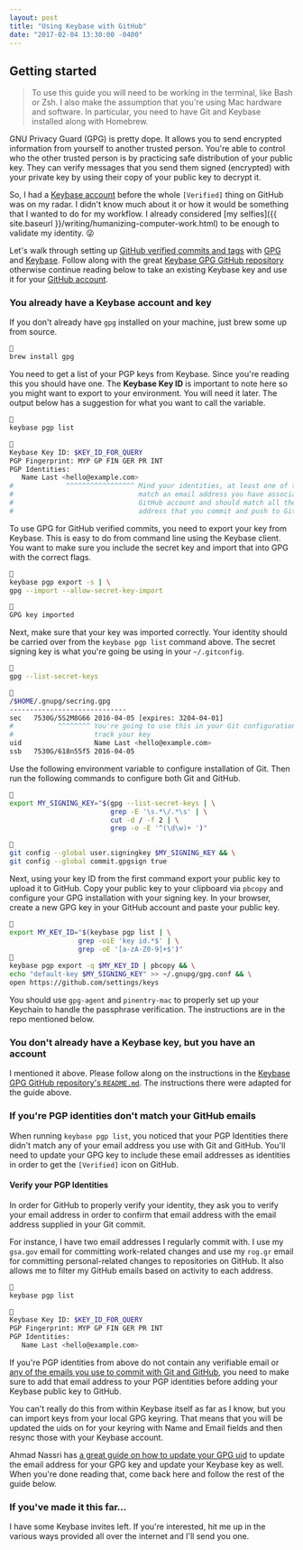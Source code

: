 ```yaml
---
layout: post
title: "Using Keybase with GitHub"
date: "2017-02-04 13:30:00 -0400"
---
```


## Getting started

> To use this guide you will need to be working in the terminal, like Bash or
> Zsh. I also make the assumption that you're using Mac hardware and software.
> In particular, you need to have Git and Keybase installed along with Homebrew.

GNU Privacy Guard (GPG) is pretty dope. It allows you to send encrypted information
from yourself to another trusted person. You're able to control who the other
trusted person is by practicing safe distribution of your public key. They can
verify messages that you send them signed (encrypted) with your private key by
using their copy of your public key to decrypt it.

So, I had a [Keybase account][kb-profile] before the whole `[Verified]` thing on
GitHub was on my radar. I didn't know much about it or how it would be something
that I wanted to do for my workflow. I already considered [my
selfies]({{ site.baseurl }}/writing/humanizing-computer-work.html) to be enough
to validate my identity. &#x1f61c;

Let's walk through setting up [GitHub verified commits and tags][gh-gpg] with
[GPG][hp-gpg] and [Keybase][hp-keybase]. Follow along with the great [Keybase
GPG GitHub repository][gh-keybase-gpg-github] otherwise continue reading below
to take an existing Keybase key and use it for your [GitHub account][gh-keys].

[gh-gpg]: https://github.com/blog/2144-gpg-signature-verification "GitHub GPG Signature Verification"
[hp-gpg]: https://gnupg.org "The GNU Privacy Guard"
[kb-profile]: https://keybase.io/rogeruiz "Roger Steve Ruiz (rogeruiz) | Keybase"
[hp-keybase]: https://keybase.io "Keys for everyone! Keybase maps your identity to your public keys, and vice versa."
[gh-keybase-gpg-github]: https://github.com/pstadler/keybase-gpg-github "Keybase GPG GitHub repository"
[gh-keys]: https://github.com/settings/keys "GitHub SSH and GPG Keys"

### You already have a Keybase account and key

If you don't already have `gpg` installed on your machine, just brew some up
from source.

```sh

brew install gpg
```

You need to get a list of your PGP keys from Keybase. Since you're reading this
you should have one. The **Keybase Key ID** is important to note here so you
might want to export to your environment. You will need it later. The output
below has a suggestion for what you want to call the variable.

```sh

keybase pgp list


Keybase Key ID: $KEY_ID_FOR_QUERY
PGP Fingerprint: MYP GP FIN GER PR INT
PGP Identities:
   Name Last <hello@example.com>
#             ^^^^^^^^^^^^^^^^^ Mind your identities, at least one of them must
#                               match an email address you have associated with
#                               GitHub account and should match all the email
#                               address that you commit and push to GitHub.
```

To use GPG for GitHub verified commits, you need to export your key from
Keybase. This is easy to do from command line using the Keybase client. You want
to make sure you include the secret key and import that into GPG with the
correct flags.

```sh

keybase pgp export -s | \
gpg --import --allow-secret-key-import


GPG key imported
```

Next, make sure that your key was imported correctly. Your identity should be
carried over from the `keybase pgp list` command above. The secret signing key
is what you're going be using in your `~/.gitconfig`.

```sh

gpg --list-secret-keys


/$HOME/.gnupg/secring.gpg
-----------------------------
sec   7530G/5S2M8G66 2016-04-05 [expires: 3204-04-01]
#           ^^^^^^^^ You're going to use this in your Git configuration file to
#                    track your key
uid                  Name Last <hello@example.com>
ssb   7530G/618n55f5 2016-04-05
```

Use the following environment variable to configure installation of Git. Then
run the following commands to configure both Git and GitHub.

```sh

export MY_SIGNING_KEY="$(gpg --list-secret-keys | \
                         grep -E '\s.*\/.*\s' | \
                         cut -d / -f 2 | \
                         grep -o -E '^(\d\w)+ ')"


git config --global user.signingkey $MY_SIGNING_KEY && \
git config --global commit.gpgsign true
```

Next, using your key ID from the first command export your public key to upload
it to GitHub. Copy your public key to your clipboard via `pbcopy` and configure
your GPG installation with your signing key. In your browser, create a new GPG
key in your GitHub account and paste your public key.

```sh

export MY_KEY_ID="$(keybase pgp list | \
                 grep -oiE 'key id.*$' | \
                 grep -oE '[a-zA-Z0-9]+$')"

keybase pgp export -q $MY_KEY_ID | pbcopy && \
echo "default-key $MY_SIGNING_KEY" >> ~/.gnupg/gpg.conf && \
open https://github.com/settings/keys
```

You should use `gpg-agent` and `pinentry-mac` to properly set up your Keychain
to handle the passphrase verification. The instructions are in the repo
mentioned below.

### You don't already have a Keybase key, but you have an account

I mentioned it above. Please follow along on the instructions in the [Keybase
GPG GitHub repository's `README.md`][gh-keybase-gpg-github]. The instructions
there were adapted for the guide above.

### If you're PGP identities don't match your GitHub emails

When running `keybase pgp list`, you noticed that your PGP Identities there
didn't match any of your email address you use with Git and GitHub. You'll need
to update your GPG key to include these email addresses as identities in order
to get the `[Verified]` icon on GitHub.

#### Verify your PGP Identities

In order for GitHub to properly verify your identity, they ask you to verify
your email address in order to confirm that email address with the email address
supplied in your Git commit.

For instance, I have two email addresses I regularly commit with. I use my
`gsa.gov` email for committing work-related changes and use my `rog.gr` email
for committing personal-related changes to repositories on GitHub. It also
allows me to filter my GitHub emails based on activity to each address.

```sh

keybase pgp list


Keybase Key ID: $KEY_ID_FOR_QUERY
PGP Fingerprint: MYP GP FIN GER PR INT
PGP Identities:
   Name Last <hello@example.com>
```

If you're PGP identities from above do not contain any verifiable email or [any
of the emails you use to commit with Git and GitHub][gh-emails], you need to
make sure to add that email address to your PGP identities before adding your
Keybase public key to GitHub.

You can't really do this from within Keybase itself as far as I know, but you
can import keys from your local GPG keyring. That means that you will be updated
the uids on for your keyring with Name and Email fields and then resync those
with your Keybase account.

Ahmad Nassri has [a great guide on how to update your GPG uid][an-guide] to
update the email address for your GPG key and update your Keybase key as well.
When you're done reading that, come back here and follow the rest of the guide
below.

[gh-emails]: https://github.com/settings/emails "GitHub Email settings"
[an-guide]: https://www.ahmadnassri.com/blog/github-gpg-keybase-pgp/ "Github GPG + Keybase PGP - Ahmad Nassri"

### If you've made it this far...

I have some Keybase invites left. If you're interested, hit me up in the various
ways provided all over the internet and I'll send you one.
